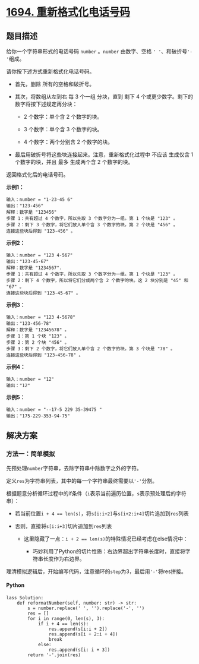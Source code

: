 # [1694. 重新格式化电话号码](https://leetcode.cn/problems/reformat-phone-number/)

## 题目描述

给你一个字符串形式的电话号码 `number` 。`number` 由数字、空格 `' '`、和破折号` '-' `组成。

请你按下述方式重新格式化电话号码。

- 首先，删除 所有的空格和破折号。

- 其次，将数组从左到右 每 3 个一组 分块，直到 剩下 4 个或更少数字。剩下的数字将按下述规定再分块：
  
  - 2 个数字：单个含 2 个数字的块。
  
  - 3 个数字：单个含 3 个数字的块。
  
  - 4 个数字：两个分别含 2 个数字的块。

- 最后用破折号将这些块连接起来。注意，重新格式化过程中 不应该 生成仅含 1 个数字的块，并且 最多 生成两个含 2 个数字的块。

返回格式化后的电话号码。

**示例1：**

```
输入：number = "1-23-45 6"
输出："123-456"
解释：数字是 "123456"
步骤 1：共有超过 4 个数字，所以先取 3 个数字分为一组。第 1 个块是 "123" 。
步骤 2：剩下 3 个数字，将它们放入单个含 3 个数字的块。第 2 个块是 "456" 。
连接这些块后得到 "123-456" 。
```

**示例2：**

```
输入：number = "123 4-567"
输出："123-45-67"
解释：数字是 "1234567".
步骤 1：共有超过 4 个数字，所以先取 3 个数字分为一组。第 1 个块是 "123" 。
步骤 2：剩下 4 个数字，所以将它们分成两个含 2 个数字的块。这 2 块分别是 "45" 和 "67" 。
连接这些块后得到 "123-45-67" 。
```

**示例3：**

```
输入：number = "123 4-5678"
输出："123-456-78"
解释：数字是 "12345678" 。
步骤 1：第 1 个块 "123" 。
步骤 2：第 2 个块 "456" 。
步骤 3：剩下 2 个数字，将它们放入单个含 2 个数字的块。第 3 个块是 "78" 。
连接这些块后得到 "123-456-78" 。
```

**示例4：**

```
输入：number = "12"
输出："12"
```

**示例5：**

```
输入：number = "--17-5 229 35-39475 "
输出："175-229-353-94-75"
```

## 解决方案

### 方法一：简单模拟

先预处理`number`字符串，去除字符串中除数字之外的字符。

定义`res`为字符串列表，其中的每一个字符串最终需要以`'-'`分割。

根据题意分析循环过程中的if条件（`i`表示当前遍历位置，`s`表示预处理后的字符串）：

- 若当前位置`i + 4 == len(s)`，将`s[i:i+2]`与`s[i+2:i+4]`切片追加到`res`列表

- 否则，直接将`s[i:i+3]`切片追加到`res`列表
  
  - 这里隐藏了一点：`i + 2 == len(s)`的特殊情况已经考虑在else情况中：
    
    - 巧妙利用了Python的切片性质：右边界超出字符串长度时，直接将字符串长度作为右边界。

理清模拟逻辑后，开始编写代码，注意循环的`step`为3，最后用`'-'`将res拼接。

#### Python

```
lass Solution:
    def reformatNumber(self, number: str) -> str:
        s = number.replace(' ', '').replace('-', '')
        res = []
        for i in range(0, len(s), 3):
            if i + 4 == len(s):
                res.append(s[i:i + 2])
                res.append(s[i + 2:i + 4])   
                break
            else:
                res.append(s[i: i + 3])
        return '-'.join(res)
```


